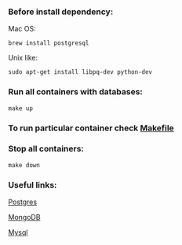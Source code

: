 ### Before install dependency:

Mac OS:
```commandline
brew install postgresql
```

Unix like:

```commandline
sudo apt-get install libpq-dev python-dev
```

### Run all containers with databases:
```commandline
make up
```
### To run particular container check [Makefile](Makefile)

### Stop all containers:
```commandline
make down
```

### Useful links:
[Postgres](https://www.psycopg.org/docs/usage.html#basic-module-usage)

[MongoDB](https://pymongo.readthedocs.io/en/stable/tutorial.html)

[Mysql](https://dev.mysql.com/doc/connector-python/en/connector-python-examples.html)